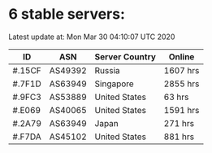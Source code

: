 # 6 stable servers:

Latest update at: Mon Mar 30 04:10:07 UTC 2020

| ID | ASN | Server Country | Online |
| -- | --- | -------------- | ------ |
| #.15CF | AS49392 | Russia | 1607 hrs |
| #.7F1D | AS63949 | Singapore | 2855 hrs |
| #.9FC3 | AS53889 | United States | 63 hrs |
| #.E069 | AS40065 | United States | 1591 hrs |
| #.2A79 | AS63949 | Japan | 271 hrs |
| #.F7DA | AS45102 | United States | 881 hrs |


